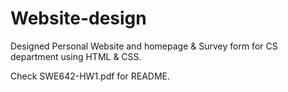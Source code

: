 # Website-design
Designed Personal Website and homepage &amp; Survey form for CS department using HTML &amp; CSS.

Check SWE642-HW1.pdf for README.
